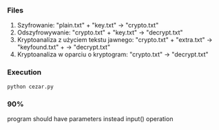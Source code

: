 ### Files
1. Szyfrowanie: "plain.txt" + "key.txt" -> "crypto.txt"
2. Odszyfrowywanie: "crypto.txt" + "key.txt" -> "decrypt.txt"
3. Kryptoanaliza z użyciem tekstu jawnego: "crypto.txt" + "extra.txt" -> "keyfound.txt" + -> "decrypt.txt"
4. Kryptoanaliza w oparciu o kryptogram: "crypto.txt" -> "decrypt.txt"

### Execution
```
python cezar.py
```

### 90%
program should have parameters instead input() operation